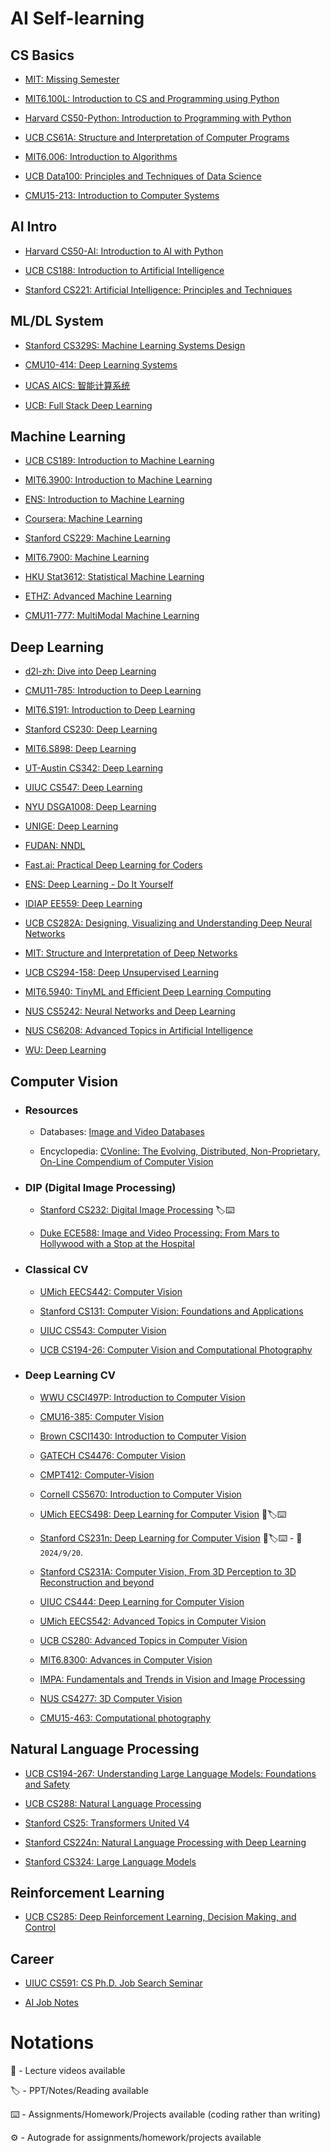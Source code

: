 # AI Self-learning

## CS Basics
- [MIT: Missing Semester](https://github.com/aautomataa/MIT-Missing-Semester)
  
- [MIT6.100L: Introduction to CS and Programming using Python](https://github.com/aautomataa/MIT6.100L)
  
- [Harvard CS50-Python: Introduction to Programming with Python](https://github.com/aautomataa/Harvard-CS50-Python)
  
- [UCB CS61A: Structure and Interpretation of Computer Programs](https://github.com/aautomataa/UCB-CS61A)
  
- [MIT6.006: Introduction to Algorithms](https://github.com/aautomataa/MIT6.006)
  
- [UCB Data100: Principles and Techniques of Data Science](https://github.com/aautomataa/UCB-Data100)
  
- [CMU15-213: Introduction to Computer Systems](https://github.com/aautomataa/CMU15-213)


## AI Intro
- [Harvard CS50-AI: Introduction to AI with Python](https://github.com/aautomataa/Harvard-CS50-AI)
  
- [UCB CS188: Introduction to Artificial Intelligence](https://github.com/aautomataa/UCB-CS188)
  
- [Stanford CS221: Artificial Intelligence: Principles and Techniques](https://github.com/aautomataa/Stanford-CS221)


## ML/DL System
- [Stanford CS329S: Machine Learning Systems Design](https://github.com/aautomataa/Stanford-CS329S)
  
- [CMU10-414: Deep Learning Systems](https://github.com/aautomataa/CMU10-414)
  
- [UCAS AICS: 智能计算系统](https://github.com/aautomataa/UCAS-AICS)
  
- [UCB: Full Stack Deep Learning](https://github.com/aautomataa/UCB-Full-Stack-Deep-Learning)


## Machine Learning
- [UCB CS189: Introduction to Machine Learning](https://github.com/aautomataa/UCB-CS189)
  
- [MIT6.3900: Introduction to Machine Learning](https://github.com/aautomataa/MIT6.3900)

- [ENS: Introduction to Machine Learning ](https://github.com/aautomataa/ENS-Introduction-to-Machine-Learning)
  
- [Coursera: Machine Learning](https://github.com/aautomataa/Coursera-Machine-Learning)
  
- [Stanford CS229: Machine Learning](https://github.com/aautomataa/Stanford-CS229)
  
- [MIT6.7900: Machine Learning](https://github.com/aautomataa/MIT6.7900)

- [HKU Stat3612: Statistical Machine Learning](https://github.com/aautomataa/HKU-Stat3612)

- [ETHZ: Advanced Machine Learning](https://github.com/aautomataa/ETHZ-Advanced-Machine-Learning)

- [CMU11-777: MultiModal Machine Learning](https://github.com/aautomataa/CMU11-777)


## Deep Learning
- [d2l-zh: Dive into Deep Learning](https://github.com/aautomataa/d2l-zh)
  
- [CMU11-785: Introduction to Deep Learning](https://github.com/aautomataa/CMU11-785)
  
- [MIT6.S191: Introduction to Deep Learning](https://github.com/aautomataa/MIT6.S191)
  
- [Stanford CS230: Deep Learning](https://github.com/aautomataa/Stanford-CS230)
  
- [MIT6.S898: Deep Learning](https://github.com/aautomataa/MIT6.S898)
  
- [UT-Austin CS342: Deep Learning](https://github.com/aautomataa/UT-Austin-CS342)
  
- [UIUC CS547: Deep Learning](https://github.com/aautomataa/UIUC-CS547)

- [NYU DSGA1008: Deep Learning](https://github.com/aautomataa/NYU-DSGA1008)

- [UNIGE: Deep Learning](https://github.com/aautomataa/UNIGE-Deep-Learning)

- [FUDAN: NNDL](https://github.com/aautomataa/FUDAN-NNDL)
  
- [Fast.ai: Practical Deep Learning for Coders](https://github.com/aautomataa/Fast.ai-Practical-Deep-Learning-for-Coders)
  
- [ENS: Deep Learning - Do It Yourself](https://github.com/aautomataa/ENS-Deep-Learning)
  
- [IDIAP EE559: Deep Learning](https://github.com/aautomataa/IDIAP-EE559)
  
- [UCB CS282A: Designing, Visualizing and Understanding Deep Neural Networks](https://github.com/aautomataa/UCB-CS282A)
  
- [MIT: Structure and Interpretation of Deep Networks](https://github.com/aautomataa/MIT-Structure-and-Interpretation-of-Deep-Networks)
  
- [UCB CS294-158: Deep Unsupervised Learning](https://github.com/aautomataa/UCB-CS294-158)
  
- [MIT6.5940: TinyML and Efficient Deep Learning Computing](https://github.com/aautomataa/MIT6.5940)

- [NUS CS5242: Neural Networks and Deep Learning](https://github.com/aautomataa/NUS-CS5242)

- [NUS CS6208: Advanced Topics in Artificial Intelligence](https://github.com/aautomataa/NUS-CS6208)

- [WU: Deep Learning](https://github.com/aautomataa/WU-Deep-Learning)


## Computer Vision
  - ### Resources
    - Databases: [Image and Video Databases](https://homepages.inf.ed.ac.uk/rbf/CVonline/Imagedbase.htm)
   
    - Encyclopedia: [CVonline: The Evolving, Distributed, Non-Proprietary, On-Line Compendium of Computer Vision](https://homepages.inf.ed.ac.uk/rbf/CVonline/)

  - ### DIP (Digital Image Processing)
    - [Stanford CS232: Digital Image Processing](https://github.com/aautomataa/Stanford-CS232)  🏷⌨️
      
    - [Duke ECE588: Image and Video Processing: From Mars to Hollywood with a Stop at the Hospital](https://github.com/aautomataa/Duke-ECE588)
      
  - ### Classical CV
    - [UMich EECS442: Computer Vision](https://github.com/aautomataa/UMich-EECS442)
      
    - [Stanford CS131: Computer Vision: Foundations and Applications](https://github.com/aautomataa/Stanford-CS131)
   
    - [UIUC CS543: Computer Vision](https://github.com/aautomataa/UIUC-CS543)
   
    - [UCB CS194-26: Computer Vision and Computational Photography](https://github.com/aautomataa/UCB-CS194-26)
      
  - ### Deep Learning CV
    - [WWU CSCI497P: Introduction to Computer Vision](https://github.com/aautomataa/WWU-CSCI497P)

    - [CMU16-385: Computer Vision](https://github.com/aautomataa/CMU16-385)
   
    - [Brown CSCI1430: Introduction to Computer Vision](https://github.com/aautomataa/Brown-CSCI1430)

    - [GATECH CS4476: Computer Vision](https://github.com/aautomataa/GATECH-CS4476)
   
    - [CMPT412: Computer-Vision](https://github.com/aautomataa/CMPT412-Computer-Vision)
   
    - [Cornell CS5670: Introduction to Computer Vision](https://github.com/aautomataa/Cornell-CS5670)

    - [UMich EECS498: Deep Learning for Computer Vision](https://github.com/aautomataa/UMich-EECS498)  🎥🏷⌨️
      
    - [Stanford CS231n: Deep Learning for Computer Vision](https://github.com/aautomataa/Stanford-CS231n)  🎥🏷⌨️ - 📅`2024/9/20`.
      
    - [Stanford CS231A: Computer Vision, From 3D Perception to 3D Reconstruction and beyond](https://github.com/aautomataa/Stanford-CS231A)
      
    - [UIUC CS444: Deep Learning for Computer Vision](https://github.com/aautomataa/UIUC-CS444)
   
    - [UMich EECS542: Advanced Topics in Computer Vision](https://github.com/aautomataa/UMich-EECS542)
      
    - [UCB CS280: Advanced Topics in Computer Vision](https://github.com/aautomataa/UCB-CS280)
   
    - [MIT6.8300: Advances in Computer Vision](https://github.com/aautomataa/MIT6.8300)
   
    - [IMPA: Fundamentals and Trends in Vision and Image Processing](https://github.com/aautomataa/IMPA-Fundamentals-and-Trends-in-Vision-and-Image-Processing)
   
    - [NUS CS4277: 3D Computer Vision](https://github.com/aautomataa/NUS-CS4277)
   
    - [CMU15-463: Computational photography](https://github.com/aautomataa/CMU15-463)


## Natural Language Processing
- [UCB CS194-267: Understanding Large Language Models: Foundations and Safety](https://github.com/aautomataa/UCB-CS194-267)

- [UCB CS288: Natural Language Processing](https://github.com/aautomataa/UCB-CS288)

- [Stanford CS25: Transformers United V4](https://github.com/aautomataa/Stanford-CS25)

- [Stanford CS224n: Natural Language Processing with Deep Learning](https://github.com/aautomataa/Stanford-CS224n)

- [Stanford CS324: Large Language Models](https://github.com/aautomataa/Stanford-CS324)


## Reinforcement Learning
- [UCB CS285: Deep Reinforcement Learning, Decision Making, and Control](https://github.com/aautomataa/UCB-CS285)


## Career
- [UIUC CS591: CS Ph.D. Job Search Seminar](https://github.com/aautomataa/UIUC-CS591)

- [AI Job Notes](https://github.com/amusi/AI-Job-Notes)


# Notations

🎥 - Lecture videos available

🏷 - PPT/Notes/Reading available

⌨️  - Assignments/Homework/Projects available (coding rather than writing)

⚙️  - Autograde for assignments/homework/projects available
